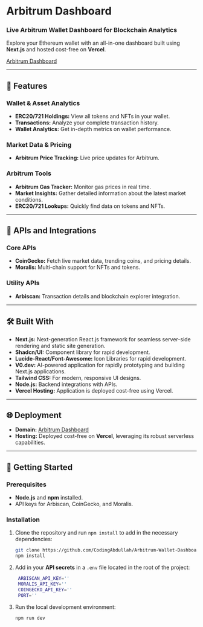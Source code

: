 # Arbitrum Dashboard

### Live Arbitrum Wallet Dashboard for Blockchain Analytics
Explore your Ethereum wallet with an all-in-one dashboard built using **Next.js** and hosted cost-free on **Vercel**. 

[Arbitrum Dashboard](https://arbdashboard.xyz)

---

## 🚀 Features

### Wallet & Asset Analytics
- **ERC20/721 Holdings:** View all tokens and NFTs in your wallet.  
- **Transactions:** Analyze your complete transaction history.  
- **Wallet Analytics:** Get in-depth metrics on wallet performance.  

### Market Data & Pricing
- **Arbitrum Price Tracking:** Live price updates for Arbitrum.  

### Arbitrum Tools
- **Arbitrum Gas Tracker:** Monitor gas prices in real time.  
- **Market Insights:** Gather detailed information about the latest market conditions.
- **ERC20/721 Lookups:** Quickly find data on tokens and NFTs.  

---

## 🔌 APIs and Integrations

### Core APIs 
- **CoinGecko:** Fetch live market data, trending coins, and pricing details.  
- **Moralis:** Multi-chain support for NFTs and tokens.  

### Utility APIs
- **Arbiscan:** Transaction details and blockchain explorer integration.  

---

## 🛠️ Built With

- **Next.js:** Next-generation React.js framework for seamless server-side rendering and static site generation.  
- **Shadcn/UI:** Component library for rapid development.
- **Lucide-React/Font-Awesome:** Icon Libraries for rapid development.
- **V0.dev:** AI-powered application for rapidly prototyping and building Next.js applications.
- **Tailwind CSS:** For modern, responsive UI designs.
- **Node.js:** Backend integrations with APIs.
- **Vercel Hosting:** Application is deployed cost-free using Vercel.

---

## 🌐 Deployment

- **Domain:** [Arbitrum Dashboard](https://arbdashboard.xyz)  
- **Hosting:** Deployed cost-free on **Vercel**, leveraging its robust serverless capabilities.  

---

## 🚀 Getting Started

### Prerequisites
- **Node.js** and **npm** installed.  
- API keys for Arbiscan, CoinGecko, and Moralis.  

### Installation
1. Clone the repository and run <code>npm install</code> to add in the necessary dependencies:  
   ```bash  
   git clone https://github.com/CodingAbdullah/Arbitrum-Wallet-Dashboard.git 
   npm install

2. Add in your <b>API secrets</b> in a <code>.env</code> file located in the root of the project:  
   ```bash  
    ARBISCAN_API_KEY=''
    MORALIS_API_KEY=''
    COINGECKO_API_KEY=''
    PORT=''

3. Run the local development environment:
    ```bash
    npm run dev